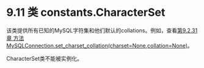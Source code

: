﻿9.11 类 constants.CharacterSet
================================

该类提供所有已知的MySQL字符集和他们默认的collations。例如，查看[第9.2.31章 方法 MySQLConnection.set_charset_collation(charset=None,collation=None)](./02-chapter9.md)。
	
CharacterSet类不能被实例化。